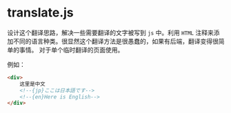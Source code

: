 # translate.js

设计这个翻译思路，解决一些需要翻译的文字被写到 `js` 中。利用 `HTML` 注释来添加不同的语言种类。很显然这个翻译方法是很愚蠢的，如果有后端，翻译变得很简单的事情。
对于单个临时翻译的页面使用。

例如：

```html
<div>
    这里是中文
    <!--{jp}ここは日本語です-->
    <!--{en}Here is English-->
</div>
```
